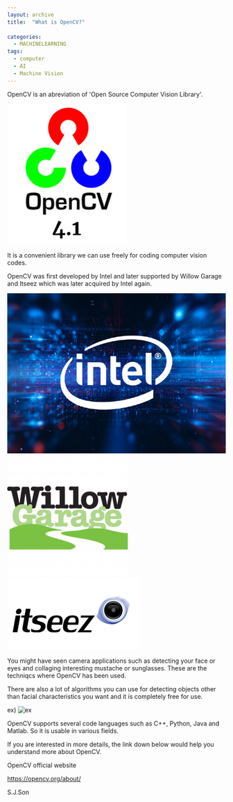 ```yaml
---
layout: archive
title:  "What is OpenCV?"

categories:
  - MACHINELEARNING
tags:
  - computer
  - AI
  - Machine Vision
---
```


OpenCV is an abreviation of 'Open Source Computer Vision Library'.

![logo](/assets/images/20210810/logo.png)


It is a convenient library we can use freely for coding computer vision codes.

OpenCV was first developed by Intel and later supported by Willow Garage and Itseez which was later acquired by Intel again.

![int](/assets/images/20210810/int.jpeg)
![w](/assets/images/20210810/w.png)
![z](/assets/images/20210810/z.png)


You might have seen camera applications such as detecting your face or eyes and collaging interesting mustache or sunglasses. These are the techniqcs where OpenCV has been used.

There are also a lot of algorithms you can use for detecting objects other than facial characteristics you want and it is completely free for use.

ex)
![ex](/assets/images/20210810/ex.png)

OpenCV supports several code languages such as C++, Python, Java and Matlab. So it is usable in various fields.








If you are interested in more details, the link down below would help you understand more about OpenCV.

OpenCV official website

<https://opencv.org/about/>


S.J.Son